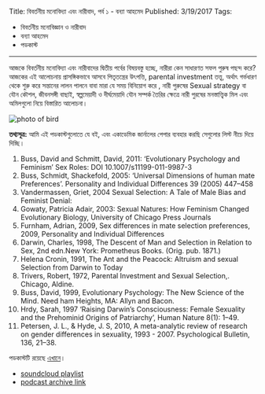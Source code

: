 Title: বিবর্তনীয় মনোবিদ্যা এবং নারীবাদ, পর্ব ১ - বন্যা আহমেদ
Published: 3/19/2017
Tags:
  - বিবর্তনীয় মনোবিজ্ঞান ও নারীবাদ
  - বন্যা আহমেদ
  - পডকাস্ট
---
আজকে বিবর্তনীয় মনোবিদ্যা এবং নারীবাদের দ্বিতীয় পর্বের বিষয়বস্তু হচ্ছে, নারীরা কেন সাধারণত সফল পুরুষ পছন্দ করে? আজকের এই আলোচনায় প্রাসঙ্গিকভাবে আসবে পিতৃতন্ত্রের উৎপত্তি, parental investment তত্ত্ব, অর্থাৎ গর্ভধারণ থেকে শুরু করে সন্তানের লালন পালনে বাবা মারা যে সময় বিনিয়োগ করে , নারী পুরুষের Sexual strategy বা যৌন কৌশল, জীবনসঙ্গী বাছাই, স্বল্পমেয়াদী ও দীর্ঘমেয়াদি যৌন সম্পর্ক তৈরির ক্ষেত্রে নারী পুরষের মনস্তাত্ত্বিক মিল এবং অমিলগুলো নিয়ে বিস্তারিত আলোচনা।

![photo of bird](../img/Calliope-nest_edit.jpg)

**তথ্যসূত্র:**
আমি এই পডকাস্টগুলোতে যে বই, এবং একাডেমিক জার্নালের পেপার ব্যবহার করছি সেগুলোর লিস্ট নীচে দিয়ে দিচ্ছি।

1. Buss, David and Schmitt, David, 2011: ‘Evolutionary Psychology and Feminism’ Sex Roles: DOI 10.1007/s11199-011-9987-3
2. Buss, Schmidt, Shackefold, 2005: ‘Universal Dimensions of human mate Preferences’. Personality and Individual Differences 39 (2005) 447–458
3. Vandermassen, Griet, 2004 Sexual Selection: A Tale of Male Bias and Feminist Denial:
4. Gowaty, Patricia Adair, 2003: Sexual Natures: How Feminism Changed Evolutionary Biology, University of Chicago Press Journals
5. Furnham, Adrian, 2009, Sex differences in mate selection preferences, 2009, Personality and Individual Differences
6. Darwin, Charles, 1998, The Descent of Man and Selection in Relation to Sex, 2nd edn.New York: Prometheus Books. (Orig. pub. 1871.)
7. Helena Cronin, 1991, The Ant and the Peacock: Altruism and sexual Selection from Darwin to Today
8. Trivers, Robert, 1972, Parental Investment and Sexual Selection,. Chicago, Aldine.
9. Buss, David, 1999, Evolutionary Psychology: The New Science of the Mind. Need ham Heights, MA: Allyn and Bacon.
10. Hrdy, Sarah, 1997 ‘Raising Darwin’s Consciousness: Female Sexuality and the Prehominid Origins of Patriarchy’, Human Nature 8(1): 1–49.
11. Petersen, J. L., & Hyde, J. S, 2010, A meta-analytic review of research on gender differences in sexuality, 1993 - 2007. Psychological Bulletin, 136, 21–38.


পডকাস্টটি রয়েছে [এখানে](https://drive.google.com/open?id=1Wq6amjc4de8TJ_ewAU8rKpewEAm0sLOv)।

- [soundcloud playlist](https://soundcloud.com/mukto-mona)
- [podcast archive link](http://web.archive.org/web/20191023151006/http://podcast.mukto-mona.com)
